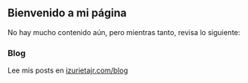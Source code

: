 ## Bienvenido a mi página

No hay mucho contenido aún, pero mientras tanto, revisa lo siguiente:

### Blog

Lee mis posts en [izurietajr.com/blog](izurietajr.com/blog)
